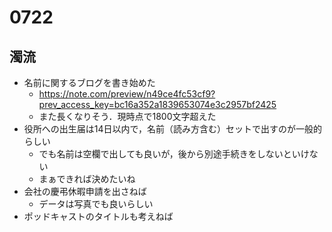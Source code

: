 # 0722

## 濁流

* 名前に関するブログを書き始めた
  * https://note.com/preview/n49ce4fc53cf9?prev_access_key=bc16a352a1839653074e3c2957bf2425
  * また長くなりそう．現時点で1800文字超えた
* 役所への出生届は14日以内で，名前（読み方含む）セットで出すのが一般的らしい
  * でも名前は空欄で出しても良いが，後から別途手続きをしないといけない
  * まぁできれば決めたいね
* 会社の慶弔休暇申請を出さねば
  * データは写真でも良いらしい
* ポッドキャストのタイトルも考えねば